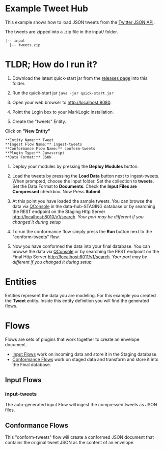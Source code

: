# Example Tweet Hub
This example shows how to load JSON tweets from the [Twitter JSON API](https://dev.twitter.com/overview/api). 

The tweets are zipped into a .zip file in the input/ folder.  
```
|-- input  
  |-- tweets.zip
```

# TLDR; How do I run it?
1. Download the latest quick-start jar from the [releases page](https://github.com/marklogic/marklogic-data-hub/releases) into this folder.

1. Run the quick-start jar `java -jar quick-start.jar`

1. Open your web browser to [http://localhost:8080](http://localhost:8080).

1. Point the Login box to your MarkLogic installation.

1. Create the "tweets" Entity.  

  Click on **"New Entity"**  
  
    **Entity Name:** Tweet  
    **Ingest Flow Name:** ingest-tweets  
    **Conformance Flow Name:** conform-tweets  
    **Plugin Type:** Javascript  
    **Data Format:** JSON  

1. Deploy your modules by pressing the **Deploy Modules** button.

1. Load the tweets by pressing the **Load Data** button next to ingest-tweets. When prompted, choose the input folder. Set the collection to **tweets**. Set the Data Format to **Documents**. Check the **Input Files are Compressed** checkbox. Now Press **Submit**.

1. At this point you have loaded the sample tweets. You can browse the data via [QConsole](http://localhost:8000/qconsole) in the data-hub-STAGING database or by searching the REST endpoint on the Staging Http Server [http://localhost:8010/v1/search](http://localhost:8010/v1/search). *Your port may be different if you changed it during setup*

1. To run the conformance flow simply press the **Run** button next to the "conform-tweets" flow.

1. Now you have conformed the data into your final database. You can browse the data via [QConsole](http://localhost:8000/qconsole) or by searching the REST endpoint on the Final Http Server [http://localhost:8011/v1/search](http://localhost:8011/v1/search). *Your port may be different if you changed it during setup*


# Entities
Entities represent the data you are modeling. For this example you created the **Tweet** entity. Inside this entity definition you will find the generated flows.

# Flows
Flows are sets of plugins that work together to create an envelope document.

- [Input Flows](#input-flows) work on incoming data and store it in the Staging database.
- [Conformance Flows](#conformance-flows) work on staged data and transform and store it into the Final database.

## Input Flows

### input-tweets
The auto-generated input Flow will ingest the compressed tweets as JSON files.

## Conformance Flows

This "conform-tweets" flow will create a conformed JSON document that contains the original tweet JSON as the content of an envelope.
